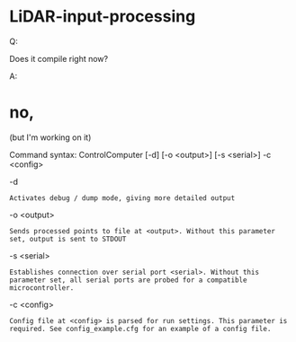 # LiDAR-input-processing

Q:

Does it compile right now?

A:
# no,
(but I'm working on it)

Command syntax: ControlComputer [-d] [-o \<output\>] [-s \<serial\>] -c \<config\>

  -d
  
    Activates debug / dump mode, giving more detailed output
  
  
  -o \<output\>
  
    Sends processed points to file at <output>. Without this parameter set, output is sent to STDOUT
  
  
  -s \<serial\>
  
    Establishes connection over serial port <serial>. Without this parameter set, all serial ports are probed for a compatible microcontroller.
  
  
  -c \<config\>
  
    Config file at <config> is parsed for run settings. This parameter is required. See config_example.cfg for an example of a config file.
